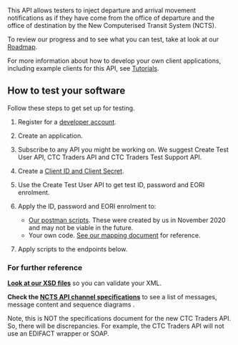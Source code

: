 This API allows testers to inject departure and arrival movement notifications as if they have come from the office of departure and the office of destination by the New Computerised Transit System (NCTS).

To review our progress and to see what you can test, take at look at our [Roadmap](/roadmaps/common-transit-convention-traders-roadmap).


For more information about how to develop your own client applications, including example clients for this API, 
see [Tutorials](/api-documentation/docs/tutorials).

## How to test your software

Follow these steps to get set up for testing.

1. Register for a [developer account](https://developer.service.hmrc.gov.uk/developer/registration).

2. Create an application.    

3. Subscribe to any API you might be working on. We suggest Create Test User API, CTC Traders API and CTC Traders Test Support API.     

4. Create a [Client ID and Client Secret](https://developer.service.hmrc.gov.uk/api-documentation/docs/authorisation/credentials).

5. Use the Create Test User API to get test ID, password and EORI enrolment.   

6. Apply the ID, password and EORI enrolment to: 
   * [Our postman scripts](https://github.com/hmrc/common-transit-convention-traders-postman). These were created by us in November 2020 and may not be viable in the future.
   * Your own code. [See our mapping document](www.notreadyyet.com) for reference.   

7. Apply scripts to the endpoints below.    

### For further reference

**[Look at our XSD files](documentation/xsd-reference.html)** so you can validate your XML. 

**Check the [NCTS API channel specifications](https://www.gov.uk/government/publications/new-computerised-transit-system-technical-specifications)** to see a list of messages, message content and sequence diagrams .

Note, this is NOT the specifications document for the new CTC Traders API. So, there will be discrepancies. For example, the CTC Traders API will not use an EDIFACT wrapper or SOAP.

